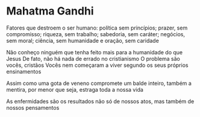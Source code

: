 # Mahatma Gandhi
Fatores que destroem o ser humano: política sem princípios; prazer, sem compromisso; riqueza, sem trabalho; sabedoria, sem caráter; negócios, sem moral; ciência, sem humanidade e oração, sem caridade

Não conheço ninguém que tenha feito mais para a humanidade do que Jesus De fato, não há nada de errado no cristianismo O problema são vocês, cristãos Vocês nem começaram a viver segundo os seus próprios ensinamentos

Assim como uma gota de veneno compromete um balde inteiro, também a mentira, por menor que seja, estraga toda a nossa vida

As enfermidades são os resultados não só de nossos atos, mas também de nossos pensamentos

